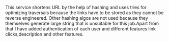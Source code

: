This service shortens URL by the help of hashing and uses tries for optimizing traversals because the links have to be stored as they cannot be reverse engineered.
Other hashing algos are not used because they themselves generate large string that is unsuitable for this job.Apart from that I have added authentication of each user and different features link clicks,description and other features.
